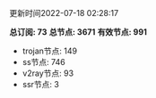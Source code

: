 更新时间2022-07-18 02:28:17

**总订阅: 73**
**总节点: 3671**
**有效节点: 991**
- trojan节点: 149
- ss节点: 746
- v2ray节点: 93
- ssr节点: 3
